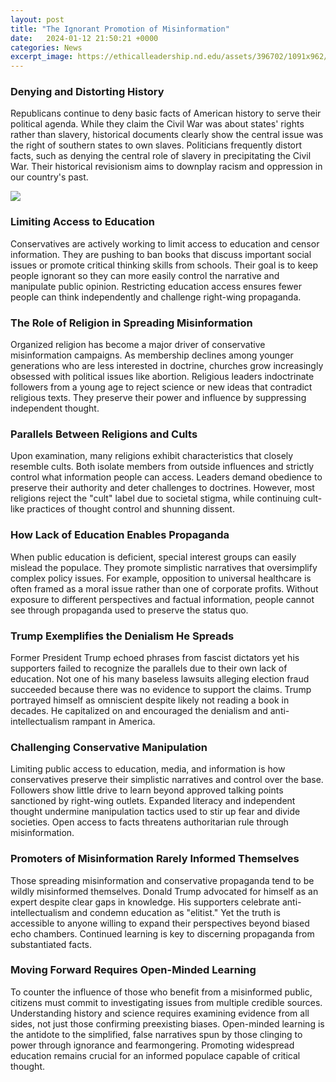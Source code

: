 ```yaml
---
layout: post
title: "The Ignorant Promotion of Misinformation"
date:   2024-01-12 21:50:21 +0000
categories: News
excerpt_image: https://ethicalleadership.nd.edu/assets/396702/1091x962/istock_1215063494.jpg
---
```

### Denying and Distorting History
Republicans continue to deny basic facts of American history to serve their political agenda. While they claim the Civil War was about states' rights rather than slavery, historical documents clearly show the central issue was the right of southern states to own slaves. Politicians frequently distort facts, such as denying the central role of slavery in precipitating the Civil War. Their historical revisionism aims to downplay racism and oppression in our country's past.


![](https://ethicalleadership.nd.edu/assets/396702/1091x962/istock_1215063494.jpg)
### Limiting Access to Education
Conservatives are actively working to limit access to education and censor information. They are pushing to ban books that discuss important social issues or promote critical thinking skills from schools. Their goal is to keep people ignorant so they can more easily control the narrative and manipulate public opinion. Restricting education access ensures fewer people can think independently and challenge right-wing propaganda. 

### The Role of Religion in Spreading Misinformation
Organized religion has become a major driver of conservative misinformation campaigns. As membership declines among younger generations who are less interested in doctrine, churches grow increasingly obsessed with political issues like abortion. Religious leaders indoctrinate followers from a young age to reject science or new ideas that contradict religious texts. They preserve their power and influence by suppressing independent thought.

### Parallels Between Religions and Cults
Upon examination, many religions exhibit characteristics that closely resemble cults. Both isolate members from outside influences and strictly control what information people can access. Leaders demand obedience to preserve their authority and deter challenges to doctrines. However, most religions reject the "cult" label due to societal stigma, while continuing cult-like practices of thought control and shunning dissent.

### How Lack of Education Enables Propaganda 
When public education is deficient, special interest groups can easily mislead the populace. They promote simplistic narratives that oversimplify complex policy issues. For example, opposition to universal healthcare is often framed as a moral issue rather than one of corporate profits. Without exposure to different perspectives and factual information, people cannot see through propaganda used to preserve the status quo.

### Trump Exemplifies the Denialism He Spreads
Former President Trump echoed phrases from fascist dictators yet his supporters failed to recognize the parallels due to their own lack of education. Not one of his many baseless lawsuits alleging election fraud succeeded because there was no evidence to support the claims. Trump portrayed himself as omniscient despite likely not reading a book in decades. He capitalized on and encouraged the denialism and anti-intellectualism rampant in America.

### Challenging Conservative Manipulation 
Limiting public access to education, media, and information is how conservatives preserve their simplistic narratives and control over the base. Followers show little drive to learn beyond approved talking points sanctioned by right-wing outlets. Expanded literacy and independent thought undermine manipulation tactics used to stir up fear and divide societies. Open access to facts threatens authoritarian rule through misinformation.

### Promoters of Misinformation Rarely Informed Themselves
Those spreading misinformation and conservative propaganda tend to be wildly misinformed themselves. Donald Trump advocated for himself as an expert despite clear gaps in knowledge. His supporters celebrate anti-intellectualism and condemn education as "elitist." Yet the truth is accessible to anyone willing to expand their perspectives beyond biased echo chambers. Continued learning is key to discerning propaganda from substantiated facts.

### Moving Forward Requires Open-Minded Learning
To counter the influence of those who benefit from a misinformed public, citizens must commit to investigating issues from multiple credible sources. Understanding history and science requires examining evidence from all sides, not just those confirming preexisting biases. Open-minded learning is the antidote to the simplified, false narratives spun by those clinging to power through ignorance and fearmongering. Promoting widespread education remains crucial for an informed populace capable of critical thought.